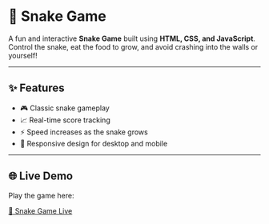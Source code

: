 # 🐍 Snake Game  

A fun and interactive **Snake Game** built using **HTML, CSS, and JavaScript**.  
Control the snake, eat the food to grow, and avoid crashing into the walls or yourself!  

---

## ✨ Features  

- 🎮 Classic snake gameplay  
- 📈 Real-time score tracking  
- ⚡ Speed increases as the snake grows  
- 📱 Responsive design for desktop and mobile  

---

## 🌐 Live Demo  

Play the game here:  

[🐍 Snake Game Live](https://your-username.github.io/javascript-mini-projects/Snake-Game/index.html)  
